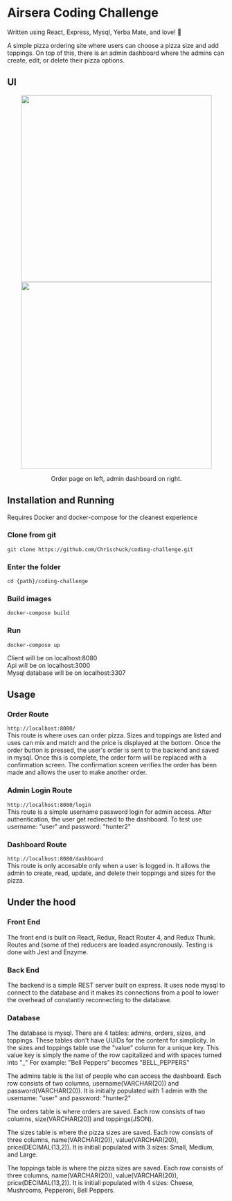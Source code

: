# Airsera Coding Challenge 

Written using React, Express, Mysql, Yerba Mate, and love! 🚿 

A simple pizza ordering site where users can choose a pizza size and add toppings. On top of this, there is an admin dashboard where the admins can create, edit, or delete their pizza options.


## UI
<p align="center">
  <img  src='https://github.com/Chrischuck/coding-challenge/blob/master/public/1.png' height='430' width='440'>
  <img src='https://github.com/Chrischuck/coding-challenge/blob/master/public/2.png' height='430' width='440'>
</p>
<p align="center">
  Order page on left, admin dashboard on right.
</p>

## Installation and Running
Requires Docker and docker-compose for the cleanest experience

### Clone from git  
`git clone https://github.com/Chrischuck/coding-challenge.git`

### Enter the folder  
`cd {path}/coding-challenge`

### Build images  
`docker-compose build`

### Run  
`docker-compose up`

Client will be on localhost:8080  
Api will be on localhost:3000  
Mysql database will be on localhost:3307  

## Usage

### Order Route  
`http://localhost:8080/`  
This route is where uses can order pizza. Sizes and toppings are listed and uses can mix and match and the price is displayed at the bottom. Once the order button is pressed, the user's order is sent to the backend and saved in mysql. Once this is complete, the order form will be replaced with a confirmation screen. The confirmation screen verifies the order has been made and allows the user to make another order.  

### Admin Login Route  
`http://localhost:8080/login`  
 This route is a simple username password login for admin access. After authentication, the user get redirected to the dashboard. To test use username: "user" and password: "hunter2"  

 ### Dashboard Route  
`http://localhost:8080/dashboard`  
 This route is only accesable only when a user is logged in. It allows the admin to create, read, update, and delete their toppings and sizes for the pizza.

## Under the hood

### Front End

The front end is built on React, Redux, React Router 4, and Redux Thunk. Routes and (some of the) reducers are loaded asyncronously. Testing is done with Jest and Enzyme. 

### Back End

The backend is a simple REST server built on express. It uses node mysql to connect to the database and it makes its connections from a pool to lower the overhead of constantly reconnecting to the database.  

### Database

The database is mysql. There are 4 tables: admins, orders, sizes, and toppings. These tables don't have UUIDs for the content for simplicity. In the sizes and toppings table use the "value" column for a unique key. This value key is simply the name of the row capitalized and with spaces turned into "_" For example: "Bell Peppers" becomes "BELL_PEPPERS"

The admins table is the list of people who can access the dashboard. Each row consists of two columns, username(VARCHAR(20)) and password(VARCHAR(20)). It is initially populated with 1 admin with the username: "user" and password: "hunter2"  

The orders table is where orders are saved. Each row consists of two columns, size(VARCHAR(20)) and toppings(JSON). 

The sizes table is where the pizza sizes are saved. Each row consists of three columns, name(VARCHAR(20)), value(VARCHAR(20)), price(DECIMAL(13,2)). It is initiall populated with 3 sizes: Small, Medium, and Large.  

The toppings table is where the pizza sizes are saved. Each row consists of three columns, name(VARCHAR(20)), value(VARCHAR(20)), price(DECIMAL(13,2)). It is initiall populated with 4 sizes: Cheese, Mushrooms, Pepperoni, Bell Peppers.  